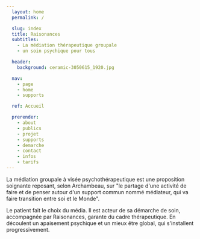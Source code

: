 ```yaml
---
  layout: home
  permalink: /

  slug: index
  title: Raisonances
  subtitles:
    - La médiation thérapeutique groupale
    - un soin psychique pour tous

  header:
    background: ceramic-3050615_1920.jpg

  nav:
    - page
    - home
    - supports

  ref: Accueil

  prerender:
    - about
    - publics
    - projet
    - supports
    - demarche
    - contact
    - infos
    - tarifs
---
```


La médiation groupale à visée psychothérapeutique est une proposition soignante
reposant, selon Archambeau, sur "le partage d'une activité de faire et de penser
autour d'un support commun nommé médiateur, qui va faire transition entre soi et
le Monde".

Le patient fait le choix du média. Il est acteur de sa démarche de soin, accompagnée
par Raisonances, garante du cadre thérapeutique. En découlent un apaisement psychique
et un mieux être global, qui s'installent progressivement.

